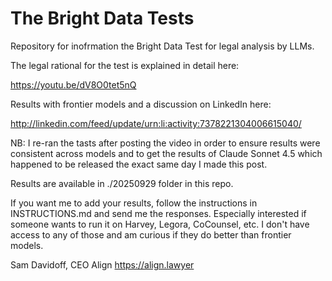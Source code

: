 # The Bright Data Tests

Repository for inofrmation the Bright Data Test for legal analysis by LLMs.

The legal rational for the test is explained in detail here:

https://youtu.be/dV8O0tet5nQ

Results with frontier models and a discussion on LinkedIn here:

http://linkedin.com/feed/update/urn:li:activity:7378221304006615040/

NB: I re-ran the tasts after posting the video in order to ensure results were consistent across models and to get the results of Claude Sonnet 4.5 which happened to be released the exact same day I made this post.

Results are available in ./20250929 folder in this repo.

If you want me to add your results, follow the instructions in INSTRUCTIONS.md and send me the responses. Especially interested if someone wants to run it on Harvey, Legora, CoCounsel, etc. I don't have access to any of those and am curious if they do better than frontier models.

Sam Davidoff, CEO
Align
https://align.lawyer
